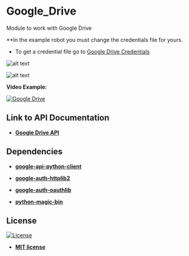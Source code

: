 # Google_Drive
Module to work with Google Drive

**In the example robot you must change the credentials file for yours.

<ul>
  <li>
    To get a credential file go to <a href="https://developers.google.com/drive/api/v3/quickstart/python">
    Google Drive Credentials
    </a>
  </li>
</ul>  

![alt text](https://raw.githubusercontent.com/rocketbot-cl/Google_Drive/master/example/commands.png)

![alt text](https://raw.githubusercontent.com/rocketbot-cl/Google_Drive/master/example/gdrive.png)

<strong>Video Example:</strong>

[![Google Drive](https://img.youtube.com/vi/K4LsTfyW4eo/0.jpg)](https://www.youtube.com/watch?v=K4LsTfyW4eo "Google Drive")


<h2>Link to API Documentation</h2>

<ul>
  <li>
    <strong>
      <a href="https://developers.google.com/resources/api-libraries/documentation/drive/v3/python/latest/">Google Drive API</a>
    </strong> 
  </li>  
</ul>  

<h2>Dependencies</h2>

<ul>
  <li>
    <strong>
      <a href="https://pypi.org/project/google-api-python-client/">google-api-python-client</a>
    </strong> 
  </li>  
</ul>  

<ul>
  <li>
    <strong>
      <a href="https://pypi.org/project/google-auth-httplib2/">google-auth-httplib2</a>
    </strong> 
  </li>  
</ul>  

<ul>
  <li>
    <strong>
      <a href="https://pypi.org/project/google-auth-oauthlib/">google-auth-oauthlib</a>
    </strong> 
  </li>  
</ul>  

<ul>
  <li>
    <strong>
      <a href="https://pypi.org/project/python-magic-bin/">python-magic-bin</a>
    </strong> 
  </li>  
</ul>  


<h2>License</h2>

<p><a href="http://badges.mit-license.org" rel="nofollow"><img src="https://camo.githubusercontent.com/107590fac8cbd65071396bb4d04040f76cde5bde/687474703a2f2f696d672e736869656c64732e696f2f3a6c6963656e73652d6d69742d626c75652e7376673f7374796c653d666c61742d737175617265" alt="License" data-canonical-src="http://img.shields.io/:license-mit-blue.svg?style=flat-square" style="max-width:100%;"></a></p>

<ul>
  <li><strong><a href="http://opensource.org/licenses/mit-license.php" rel="nofollow">MIT license</a></strong></li>
</ul>  
